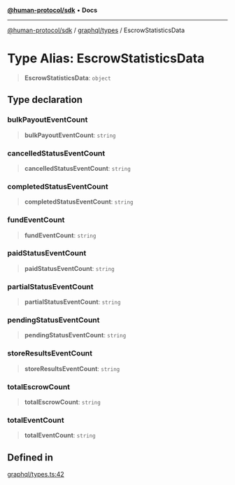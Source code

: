 [**@human-protocol/sdk**](../../../README.md) • **Docs**

***

[@human-protocol/sdk](../../../modules.md) / [graphql/types](../README.md) / EscrowStatisticsData

# Type Alias: EscrowStatisticsData

> **EscrowStatisticsData**: `object`

## Type declaration

### bulkPayoutEventCount

> **bulkPayoutEventCount**: `string`

### cancelledStatusEventCount

> **cancelledStatusEventCount**: `string`

### completedStatusEventCount

> **completedStatusEventCount**: `string`

### fundEventCount

> **fundEventCount**: `string`

### paidStatusEventCount

> **paidStatusEventCount**: `string`

### partialStatusEventCount

> **partialStatusEventCount**: `string`

### pendingStatusEventCount

> **pendingStatusEventCount**: `string`

### storeResultsEventCount

> **storeResultsEventCount**: `string`

### totalEscrowCount

> **totalEscrowCount**: `string`

### totalEventCount

> **totalEventCount**: `string`

## Defined in

[graphql/types.ts:42](https://github.com/humanprotocol/human-protocol/blob/d7c2163eb6d737644fe4e633ac91e8fdfc2ed876/packages/sdk/typescript/human-protocol-sdk/src/graphql/types.ts#L42)
